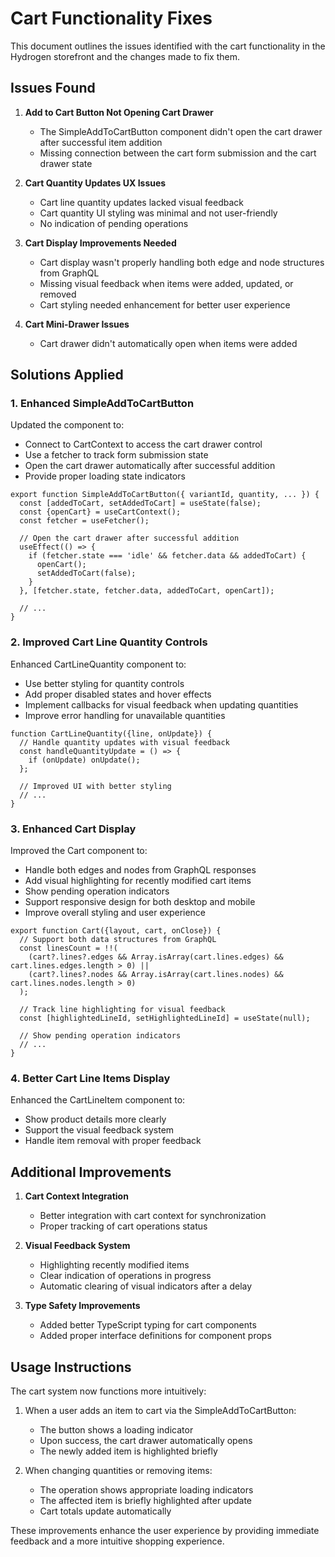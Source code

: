 # Cart Functionality Fixes

This document outlines the issues identified with the cart functionality in the Hydrogen storefront and the changes made to fix them.

## Issues Found

1. **Add to Cart Button Not Opening Cart Drawer**
   - The SimpleAddToCartButton component didn't open the cart drawer after successful item addition
   - Missing connection between the cart form submission and the cart drawer state

2. **Cart Quantity Updates UX Issues**
   - Cart line quantity updates lacked visual feedback
   - Cart quantity UI styling was minimal and not user-friendly
   - No indication of pending operations

3. **Cart Display Improvements Needed**
   - Cart display wasn't properly handling both edge and node structures from GraphQL
   - Missing visual feedback when items were added, updated, or removed
   - Cart styling needed enhancement for better user experience

4. **Cart Mini-Drawer Issues**
   - Cart drawer didn't automatically open when items were added

## Solutions Applied

### 1. Enhanced SimpleAddToCartButton

Updated the component to:
- Connect to CartContext to access the cart drawer control
- Use a fetcher to track form submission state
- Open the cart drawer automatically after successful addition
- Provide proper loading state indicators

```tsx
export function SimpleAddToCartButton({ variantId, quantity, ... }) {
  const [addedToCart, setAddedToCart] = useState(false);
  const {openCart} = useCartContext();
  const fetcher = useFetcher();
  
  // Open the cart drawer after successful addition
  useEffect(() => {
    if (fetcher.state === 'idle' && fetcher.data && addedToCart) {
      openCart();
      setAddedToCart(false);
    }
  }, [fetcher.state, fetcher.data, addedToCart, openCart]);

  // ...
}
```

### 2. Improved Cart Line Quantity Controls

Enhanced CartLineQuantity component to:
- Use better styling for quantity controls
- Add proper disabled states and hover effects
- Implement callbacks for visual feedback when updating quantities
- Improve error handling for unavailable quantities

```tsx
function CartLineQuantity({line, onUpdate}) {
  // Handle quantity updates with visual feedback
  const handleQuantityUpdate = () => {
    if (onUpdate) onUpdate();
  };
  
  // Improved UI with better styling
  // ...
}
```

### 3. Enhanced Cart Display

Improved the Cart component to:
- Handle both edges and nodes from GraphQL responses
- Add visual highlighting for recently modified cart items
- Show pending operation indicators
- Support responsive design for both desktop and mobile
- Improve overall styling and user experience

```tsx
export function Cart({layout, cart, onClose}) {
  // Support both data structures from GraphQL
  const linesCount = !!(
    (cart?.lines?.edges && Array.isArray(cart.lines.edges) && cart.lines.edges.length > 0) ||
    (cart?.lines?.nodes && Array.isArray(cart.lines.nodes) && cart.lines.nodes.length > 0)
  );
  
  // Track line highlighting for visual feedback
  const [highlightedLineId, setHighlightedLineId] = useState(null);
  
  // Show pending operation indicators
  // ...
}
```

### 4. Better Cart Line Items Display

Enhanced the CartLineItem component to:
- Show product details more clearly
- Support the visual feedback system
- Handle item removal with proper feedback

## Additional Improvements

1. **Cart Context Integration**
   - Better integration with cart context for synchronization
   - Proper tracking of cart operations status

2. **Visual Feedback System**
   - Highlighting recently modified items
   - Clear indication of operations in progress
   - Automatic clearing of visual indicators after a delay

3. **Type Safety Improvements**
   - Added better TypeScript typing for cart components
   - Added proper interface definitions for component props

## Usage Instructions

The cart system now functions more intuitively:

1. When a user adds an item to cart via the SimpleAddToCartButton:
   - The button shows a loading indicator
   - Upon success, the cart drawer automatically opens
   - The newly added item is highlighted briefly

2. When changing quantities or removing items:
   - The operation shows appropriate loading indicators
   - The affected item is briefly highlighted after update
   - Cart totals update automatically

These improvements enhance the user experience by providing immediate feedback and a more intuitive shopping experience. 